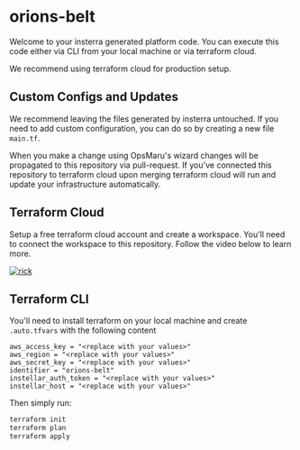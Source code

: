 # orions-belt

Welcome to your insterra generated platform code. You can execute this code either via CLI from your local machine or via terraform cloud.

We recommend using terraform cloud for production setup.

## Custom Configs and Updates

We recommend leaving the files generated by insterra untouched. If you need to add custom configuration, you can do so by creating a new file `main.tf`.

When you make a change using OpsMaru's wizard changes will be propagated to this repository via pull-request. If you've connected this repository to terraform cloud upon merging terraform cloud will run and update your infrastructure automatically.

## Terraform Cloud

Setup a free terraform cloud account and create a workspace. You'll need to connect the workspace to this repository. Follow the video below to learn more.

[![rick](https://img.youtube.com/vi/dQw4w9WgXcQ/0.jpg)](https://www.youtube.com/watch?v=dQw4w9WgXcQ)

## Terraform CLI

You'll need to install terraform on your local machine and create `.auto.tfvars` with the following content

```hcl
aws_access_key = "<replace with your values>"
aws_region = "<replace with your values>"
aws_secret_key = "<replace with your values>"
identifier = "orions-belt"
instellar_auth_token = "<replace with your values>"
instellar_host = "<replace with your values>"

```

Then simply run:

```bash
terraform init
terraform plan
terraform apply
```